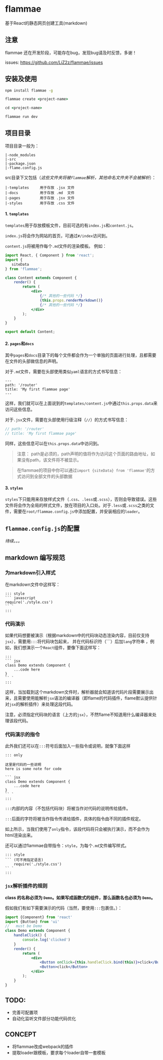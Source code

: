 # flammae
基于React的静态网页创建工具(markdown)

## 注意

flammae 还在开发阶段，可能存在bug，发现bug请及时反馈，多谢！

issues: https://github.com/LiZ2z/flammae/issues

## 安装及使用

```cmd
npm install flammae -g
```

```cmd
flammae create <project-name>

cd <project-name>

flammae run dev
```


## 项目目录

项目目录一般为：
```
|-node_modules
|-src
|-package.json
|-flame.config.js
```
src目录下又包括（_这些文件夹将被`flammae`解析，其他命名文件夹不会被解析_）：
```
|-templates     用于存放 .jsx 文件
|-docs          用于存放 .md  文件
|-pages         用于存放 .jsx 文件
|-styles        用于存放 .css 文件
```


#### 1. `templates`
`templates`用于存放模板文件，目前可选的有`index.js`和`content.js`。

`index.js`将会作为网站的首页，可通过`#/index`访问到。

`content.js`将被用作每个`.md`文件的渲染模板。
例如：
```jsx
import React, { Component } from 'react';
import {
   siteData
} from 'flammae';

class Content extends Component {
    render() {
        return (
            <div>
                {/* 其他的一些代码 */}
                {this.props.renderMarkdown()}
                {/* 其他的一些代码 */}
            </div>
        );
    }
}

export default Content;
```

#### 2. `pages`和`docs`
其中`pages`和`docs`目录下的每个文件都会作为一个单独的页面进行处理，且都需要在文件的头部做信息的声明。

对于`.md`文件，需要在头部使用类似`yaml`语言的方式书写信息：
``` frontmatter
---
path: '/router'
title: 'My first flammae page'
---
```
这样，我们就可以在上面说到的`templates/content.js`中通过`this.props.data`来访问这些信息。

对于`.jsx`文件，需要在头部使用行级注释（`//`）的方式书写信息：
```jsx
// path: '/router'
// title: 'My first flammae page'
```
同样，这些信息可以在`this.props.data`中访问到。

>注意： path是必须的，path声明的值将作为访问这个页面的路由地址，如果没有path，该文件将不被显示。

>在flammae的项目中你可以通过`import {siteData} from 'flammae'`的方式访问到全部文件的头部数据



#### 3. `styles`
`styles`下只能用来存放样式文件（`.css`、`.less`或`.scss`），否则会导致错误。这些文件将会作为全局的样式文件，放在项目的入口处。对于`.less`或`.scss`之类的文件，需要在`root/flammae.config.js`中添加配置，并安装相应的`loader`。

## `flammae.config.js`的配置

_待续。。。_

## markdown 编写规范

### 为markdown引入样式

在markdown文件中这样写：
```
::: style
``` javascript
require('./style.css')
`` `
:::
```

### 代码演示
如果代码想要被演示（根据markdown中的代码块动态渲染内容，目前仅支持`jsx`），需要用`:::`将代码块包起来， 并在代码标识符（```）后加`lang`字符串 ，例如，我们想演示一个`React`组件，要像下面这样写：

```
:::
``` jsx
class Demo extends Component {
    ...code here
}
`` `
:::
```
这样，当加载到这个markdown文件时，解析器就会知道该代码片段需要展示出来，且需要使用能解析`jsx`语法的编译器（即flame的代码插件，flame默认提供针对`jsx`的解析插件）来处理这段代码。

注意，必须指定代码块的语言（上方的`jsx`），不然flame不知道用什么编译器来处理该段代码。

### 代码演示的指令

此外我们还可以在`:::`符号后面加入一些指令或说明，就像下面这样

```
::: only

这里是代码的一些说明
here is some note for code

``` jsx
class Demo extends Component {
    ...code here
}
`` `
:::
```

`:::`内部的内容（不包括代码块）将被当作对代码的说明传给插件。

`:::`后面的字符将被当作指令传递给插件，具体的指令由不同的插件规定。

如上所示，当我们使用了`only`指令，该段代码将只会被执行演示，而不会作为html渲染出来。


还可以通过flammae自带指令：`style`，为每个`.md`文件编写样式。
```
::: style
``` (可不用指定语言)
    require('./style.css')
`` `
:::
```


### `jsx`解析插件的规则

**class 的名称必须为 `Demo`。如果写成函数式的组件，那么函数名也必须为 `Demo`。**

假如我们有如下需要演示的代码（当然，要使用`:::`包裹住。）：

```jsx
import {Component} from 'react'
import {Button} from 'ui'
//   must be Demo
class Demo extends Component {
    handleClick() {
        console.log('clicked')
    }
    render() {
        return (
            <div>
                <Button onClick={this.handleClick.bind(this)}>click</Button>
                <Button>click</Button>
            </div>
        );
    }
}
```




## TODO: 
- 完善可配置项
- 自动化监听文件部分功能代码优化

## CONCEPT
- 将flammae改成webpack的插件
- 提取loader跟模板，要求每个loader自带一套模板